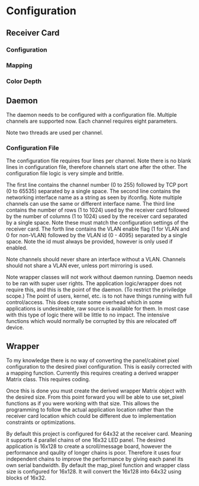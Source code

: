 # Configuration
## Receiver Card
### Configuration
### Mapping
### Color Depth
## Daemon
The daemon needs to be configured with a configuration file. Multiple channels are supported now. Each channel requires eight parameters.

Note two threads are used per channel. 

### Configuration File
The configuration file requires four lines per channel. Note there is no blank lines in configuration file, therefore channels start one after the other. The configuration file logic is very simple and brittle.

The first line contains the channel number (0 to 255) followed by TCP port (0 to 65535) separated by a single space. The second line contains the networking interface name as a string as seen by ifconfig. Note multiple channels can use the same or different interface name. The third line contains the number of rows (1 to 1024) used by the receiver card followed by the number of columns (1 to 1024) used by the receiver card separated by a single space. Note these must match the configuration settings of the receiver card. The forth line contains the VLAN enable flag (1 for VLAN and 0 for non-VLAN) followed by the VLAN id (0 - 4095) separated by a single space. Note the id must always be provided, however is only used if enabled.

Note channels should never share an interface without a VLAN. Channels should not share a VLAN ever, unless port mirroring is used.

Note wrapper classes will not work without daemon running. Daemon needs to be ran with super user rights. The application logic/wrapper does not require this, and this is the point of the daemon. (To restrict the priviledge scope.) The point of users, kernel, etc. is to not have things running with full control/access. This does create some overhead which in some applications is undesireable, raw source is available for them. In most case with this type of logic there will be little to no impact. The intensive functions which would normally be corrupted by this are relocated off device.

## Wrapper
To my knowledge there is no way of converting the panel/cabinet pixel configuration to the desired pixel configuration. This is easily corrected with a mapping function. Currently this requires creating a derived wrapper Matrix class. This requires coding.

Once this is done you must create the derived wrapper Matrix object with the desired size. From this point forward you will be able to use set_pixel functions as if you were working with that size. This allows the programming to follow the actual application location rather than the receiver card location which could be different due to implementation constraints or optimizations.

By default this project is configured for 64x32 at the receiver card. Meaning it supports 4 parallel chains of one 16x32 LED panel. The desired application is 16x128 to create a scroll/message board, however the performance and qaulity of longer chains is poor. Therefore it uses four independent chains to improve the performance by giving each panel its own serial bandwidth. By default the map_pixel function and wrapper class size is configured for 16x128. It will convert the 16x128 into 64x32 using blocks of 16x32.
